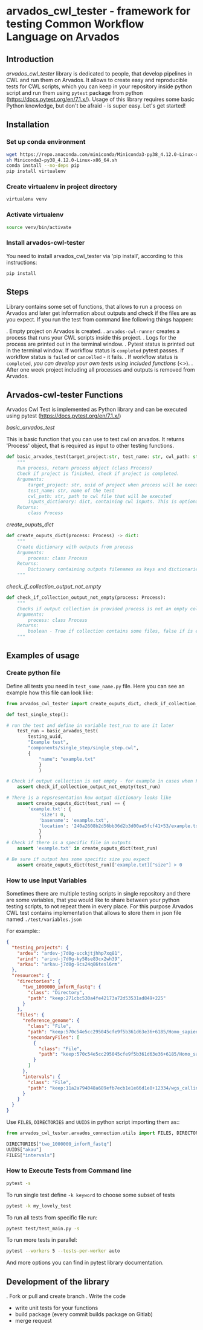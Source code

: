 # arvados_cwl_tester - framework for testing Common Workflow Language on Arvados

## Introduction

*arvados_cwl_tester* library is dedicated to people, that develop pipelines in CWL and run them on Arvados. It allows to create easy and reproducible tests for CWL scripts, which you can keep in your repository inside python script and run them using `pytest` package from python (https://docs.pytest.org/en/7.1.x/). Usage of this library requires some basic Python knowledge, but don't be afraid - is super easy. Let's get started!

## Installation

### Set up conda environment

```bash
wget https://repo.anaconda.com/miniconda/Miniconda3-py38_4.12.0-Linux-x86_64.sh
sh Miniconda3-py38_4.12.0-Linux-x86_64.sh
conda install --no-deps pip
pip install virtualenv
```

### Create virtualenv in project directory

```bash
virtualenv venv
```

### Activate virtualenv

``` bash
source venv/bin/activate
```

### Install arvados-cwl-tester

You need to install arvados_cwl_tester via  'pip install', according to this instructions:

```
pip install
```

## Steps

Library contains some set of functions, that allows to run a process on Arvados and later get information about outputs and check if the files are as you expect.
If you run the test from command line following things happen:

. Empty project on Arvados is created.
. `arvados-cwl-runner` creates a process that runs your CWL scripts inside this project.
. Logs for the process are printed out in the terminal window.
. Pytest status is printed out in the terminal window. If workflow status is `completed` pytest passes. If workflow status is `failed` or `cancelled` - it fails.
. If workflow status is `completed`, *you can develop your own tests using included functions* (<<Arvados-cwl-tester Functions>>).
. After one week project including all processes and outputs is removed from Arvados. 


## Arvados-cwl-tester Functions

Arvados Cwl Test is implemented as Python library and can be executed using pytest (https://docs.pytest.org/en/7.1.x/)

*basic_arvados_test*

This is basic function that you can use to test cwl on arvados. It returns 'Process' object, that is required as input to other testing functions. 

```python
def basic_arvados_test(target_project:str, test_name: str, cwl_path: str, inputs_dictionary: dict=None) -> Process:
    """
    Run process, return process object (class Process)
    Check if project is finished, check if project is completed.
    Arguments:
        target_project: str, uuid of project when process will be executed. Example: arkau-ecds9343fdscdsdcd
        test_name: str, name of the test
        cwl_path: str, path to cwl file that will be executed
        inputs_dictionary: dict, containing cwl inputs. This is optional, because sometimes cwl doesn't require input.
    Returns:
        class Process
```

*create_ouputs_dict*

```python
def create_ouputs_dict(process: Process) -> dict:
    """
    Create dictionary with outputs from process
    Arguments:
        process: class Process
    Returns:
        Dictionary containing outputs filenames as keys and dictionaries as values, with following fields: 'size', 'basename' and 'location'' 
    """
```

*check_if_collection_output_not_empty*

```python
def check_if_collection_output_not_empty(process: Process):
    """
    Checks if output collection in provided process is not an empty collection
    Arguments:
        process: class Process
    Returns:
        boolean - True if collection contains some files, false if is empty
    """
```

## Examples of usage

### Create python file

Define all tests you need in `test_some_name.py` file. Here you can see an example how this file can look like:

```python
from arvados_cwl_tester import create_ouputs_dict, check_if_collection_output_not_empty, basic_arvados_test

def test_single_step():

# run the test and define in variable test_run to use it later
    test_run = basic_arvados_test(
        testing_uuid,
        "Example test",
        "components/single_step/single_step.cwl",
        {
            "name": "example.txt"
            }
            )

# Check if output collection is not empty - for example in cases when File[] or Directory[] is the output
    assert check_if_collection_output_not_empty(test_run)

# There is a repsresentation how output dictionary looks like
    assert create_ouputs_dict(test_run) == {
        'example.txt': {
            'size': 0,
            'basename': 'example.txt',
            'location': '240a2608b2d56bb36d2b3d00ae5fcf41+53/example.txt'
            }
            }
# Check if there is a specific file in outputs
    assert 'example.txt' in create_ouputs_dict(test_run)

# Be sure if output has some specific size you expect
    assert create_ouputs_dict(test_run)['example.txt]["size"] > 0

```

### How to use Input Variables

Sometimes there are multiple testing scripts in single repository and there are some variables, that you would like to share between your python testing scripts, to not repeat them in every place. For this purpose Arvados CWL test contains implementation that allows to store them in json file named `./test/variables.json`

For example::
```json
{
  "testing_projects": {
    "ardev": "ardev-j7d0g-ucckjtjhhp7xq81",
    "arind": "arind-j7d0g-ky58se83cx2wh39",
    "arkau": "arkau-j7d0g-9cs24q86tesl6rm"
  },
  "resources": {
    "directories": {
      "two_1000000_inforR_fastq": {
        "class": "Directory",
        "path": "keep:271cbc530a4fe42173a72d53531ad849+225"
      }
    },
    "files": {
      "reference_genome": {
        "class": "File",
        "path": "keep:570c54e5cc295045cfe9f5b361d63e36+6185/Homo_sapiens_assembly38.fasta",
        "secondaryFiles": [
          {
            "class": "File",
            "path": "keep:570c54e5cc295045cfe9f5b361d63e36+6185/Homo_sapiens_assembly38.fasta.fai"
          }
        ]
      },
      "intervals": {
        "class": "File",
        "path": "keep:11a2a794048a689efb7ecb1e1e66d1e8+12334/wgs_calling_regions.hg38.bed"
      }
    }
  }
}
```

Use `FILES`, `DIRECTORIES` and `UUIDS` in python script importing them as::

```python
from arvados_cwl_tester.arvados_connection.utils import FILES, DIRECTORIES, UUIDS

DIRECTORIES["two_1000000_inforR_fastq"]
UUIDS["akau"]
FILES["intervals"]

```

### How to Execute Tests from Command line

```bash
pytest -s
```

To run single test define `-k keyword` to choose some subset of tests

```bash
pytest -k my_lovely_test
```

To run all tests from specific file run:

```bash
pytest test/test_main.py -s
```

To run more tests in parallel: 

```bash
pytest --workers 5 --tests-per-worker auto
```

And more options you can find in pytest library documentation.

## Development of the library

. Fork or pull and create branch
. Write the code
- write unit tests for your functions
- build package (every commit builds package on Gitlab)
- merge request
